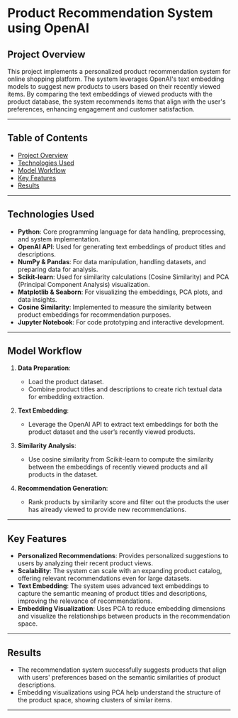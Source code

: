 

# Product Recommendation System using OpenAI


## Project Overview

This project implements a personalized product recommendation system for online shopping platform. The system leverages OpenAI's text embedding models to suggest new products to users based on their recently viewed items. By comparing the text embeddings of viewed products with the product database, the system recommends items that align with the user's preferences, enhancing engagement and customer satisfaction.

---

## Table of Contents

- [Project Overview](#project-overview)
- [Technologies Used](#technologies-used)
- [Model Workflow](#model-workflow)
- [Key Features](#key-features)
- [Results](#results)
---

## Technologies Used

- **Python**: Core programming language for data handling, preprocessing, and system implementation.
- **OpenAI API**: Used for generating text embeddings of product titles and descriptions.
- **NumPy & Pandas**: For data manipulation, handling datasets, and preparing data for analysis.
- **Scikit-learn**: Used for similarity calculations (Cosine Similarity) and PCA (Principal Component Analysis) visualization.
- **Matplotlib & Seaborn**: For visualizing the embeddings, PCA plots, and data insights.
- **Cosine Similarity**: Implemented to measure the similarity between product embeddings for recommendation purposes.
- **Jupyter Notebook**: For code prototyping and interactive development.

---

## Model Workflow

1. **Data Preparation**:
   - Load the product dataset.
   - Combine product titles and descriptions to create rich textual data for embedding extraction.

2. **Text Embedding**:
   - Leverage the OpenAI API to extract text embeddings for both the product dataset and the user’s recently viewed products.
   
3. **Similarity Analysis**:
   - Use cosine similarity from Scikit-learn to compute the similarity between the embeddings of recently viewed products and all products in the dataset.

4. **Recommendation Generation**:
   - Rank products by similarity score and filter out the products the user has already viewed to provide new recommendations.

---

## Key Features

- **Personalized Recommendations**: Provides personalized suggestions to users by analyzing their recent product views.
- **Scalability**: The system can scale with an expanding product catalog, offering relevant recommendations even for large datasets.
- **Text Embedding**: The system uses advanced text embeddings to capture the semantic meaning of product titles and descriptions, improving the relevance of recommendations.
- **Embedding Visualization**: Uses PCA to reduce embedding dimensions and visualize the relationships between products in the recommendation space.

---

## Results

- The recommendation system successfully suggests products that align with users' preferences based on the semantic similarities of product descriptions.
- Embedding visualizations using PCA help understand the structure of the product space, showing clusters of similar items.

---

